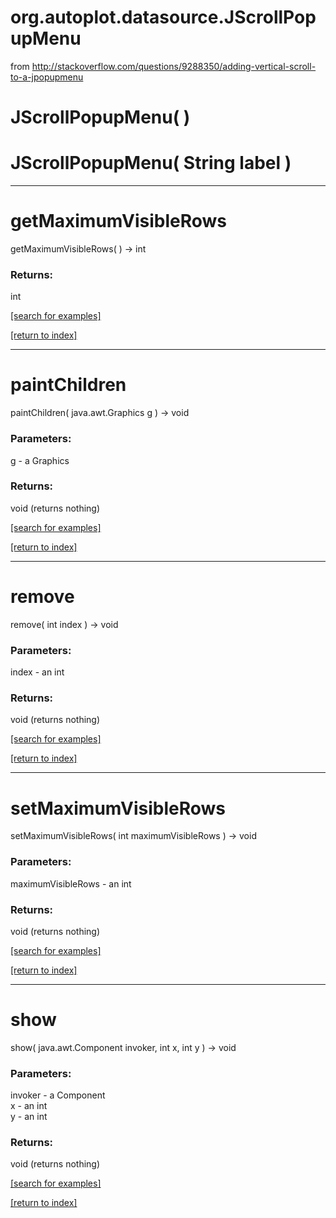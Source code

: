 # org.autoplot.datasource.JScrollPopupMenu

from http://stackoverflow.com/questions/9288350/adding-vertical-scroll-to-a-jpopupmenu

# JScrollPopupMenu( )


# JScrollPopupMenu( String label )


***
<a name="getMaximumVisibleRows"></a>
# getMaximumVisibleRows
getMaximumVisibleRows(  ) &rarr; int



### Returns:
int


<a href="https://github.com/autoplot/dev/search?q=getMaximumVisibleRows&unscoped_q=getMaximumVisibleRows">[search for examples]</a>

<a href="https://github.com/autoplot/documentation/blob/master/javadoc/index-all.md">[return to index]</a>

***
<a name="paintChildren"></a>
# paintChildren
paintChildren( java.awt.Graphics g ) &rarr; void



### Parameters:
g - a Graphics

### Returns:
void (returns nothing)


<a href="https://github.com/autoplot/dev/search?q=paintChildren&unscoped_q=paintChildren">[search for examples]</a>

<a href="https://github.com/autoplot/documentation/blob/master/javadoc/index-all.md">[return to index]</a>

***
<a name="remove"></a>
# remove
remove( int index ) &rarr; void



### Parameters:
index - an int

### Returns:
void (returns nothing)


<a href="https://github.com/autoplot/dev/search?q=remove&unscoped_q=remove">[search for examples]</a>

<a href="https://github.com/autoplot/documentation/blob/master/javadoc/index-all.md">[return to index]</a>

***
<a name="setMaximumVisibleRows"></a>
# setMaximumVisibleRows
setMaximumVisibleRows( int maximumVisibleRows ) &rarr; void



### Parameters:
maximumVisibleRows - an int

### Returns:
void (returns nothing)


<a href="https://github.com/autoplot/dev/search?q=setMaximumVisibleRows&unscoped_q=setMaximumVisibleRows">[search for examples]</a>

<a href="https://github.com/autoplot/documentation/blob/master/javadoc/index-all.md">[return to index]</a>

***
<a name="show"></a>
# show
show( java.awt.Component invoker, int x, int y ) &rarr; void



### Parameters:
invoker - a Component
<br>x - an int
<br>y - an int

### Returns:
void (returns nothing)


<a href="https://github.com/autoplot/dev/search?q=show&unscoped_q=show">[search for examples]</a>

<a href="https://github.com/autoplot/documentation/blob/master/javadoc/index-all.md">[return to index]</a>

